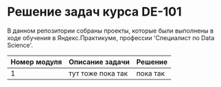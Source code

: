 # Решение задач курса DE-101
В данном репозитории собраны проекты, которые были выполнены в ходе обучения в Яндекс.Практикуме, профессии 'Специалист по Data Science'.

Номер модуля  | Описание задачи | Решение
------------- |---------------- | ---------------- 
1             | тут тоже пока так | пока так
